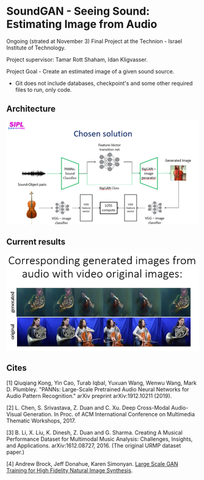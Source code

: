 # SoundGAN - Seeing Sound: Estimating Image from Audio 

Ongoing (strated at November 3) Final Project at the Technion - Israel Institute of Technology.

Project supervisor: Tamar Rott Shaham, Idan Kligvasser.

Project Goal - Create an estimated image of a given sound source.

  * Git does not include databases, checkpoint's and some other required files to run, only code.

## Architecture

![Architecture](imgs/Architecture.png?raw=true "Architecture")

## Current results

![Results](imgs/Results.png?raw=true "Results")

## Cites

[1] Qiuqiang Kong, Yin Cao, Turab Iqbal, Yuxuan Wang, Wenwu Wang, Mark D. Plumbley. "PANNs: Large-Scale Pretrained Audio Neural Networks for Audio Pattern Recognition." arXiv preprint arXiv:1912.10211 (2019).

[2] L. Chen, S. Srivastava, Z. Duan and C. Xu. Deep Cross-Modal Audio-Visual Generation. In Proc. of ACM International Conference on Multimedia Thematic Workshops, 2017.

[3] B. Li, X. Liu, K. Dinesh, Z. Duan and G. Sharma. Creating A Musical Performance Dataset for Multimodal Music Analysis: Challenges, Insights, and Applications. arXiv:1612.08727, 2016. (The original URMP dataset paper.) 

[4] Andrew Brock, Jeff Donahue, Karen Simonyan. [Large Scale GAN Training for High Fidelity Natural Image Synthesis](https://arxiv.org/abs/1809.11096).
